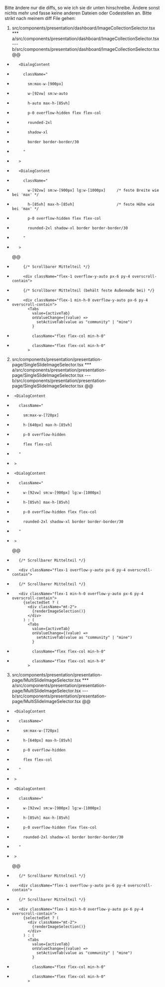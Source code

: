 Bitte ändere nur die diffs, so wie ich sie dir unten hinschreibe. Ändere sonst nichts mehr und fasse keine anderen Dateien oder Codestellen an. Bitte strikt nach meinem diff File gehen:

1. src/components/presentation/dashboard/ImageCollectionSelector.tsx
   \*\*\* a/src/components/presentation/dashboard/ImageCollectionSelector.tsx
   --- b/src/components/presentation/dashboard/ImageCollectionSelector.tsx
   @@

-        <DialogContent
-          className="
-            sm:max-w-[900px]
-            w-[92vw] sm:w-auto
-            h-auto max-h-[85vh]
-            p-0 overflow-hidden flex flex-col
-            rounded-2xl
-            shadow-xl
-            border border-border/30
-          "
-        >

*        <DialogContent
*          className="
*            w-[92vw] sm:w-[900px] lg:w-[1000px]     /* feste Breite wie bei 'max' */
*            h-[85vh] max-h-[85vh]                   /* feste Höhe wie bei 'max' */
*            p-0 overflow-hidden flex flex-col
*            rounded-2xl shadow-xl border border-border/30
*          "
*        >
  @@

-          {/* Scrollbarer Mittelteil */}
-          <div className="flex-1 overflow-y-auto px-6 py-4 overscroll-contain">

*          {/* Scrollbarer Mittelteil (behält feste Außenmaße bei) */}
*          <div className="flex-1 min-h-0 overflow-y-auto px-6 py-4 overscroll-contain">
             <Tabs
               value={activeTab}
               onValueChange={(value) =>
                 setActiveTab(value as "community" | "mine")
               }

-              className="flex flex-col min-h-0"

*              className="flex flex-col min-h-0"
             >

2. src/components/presentation/presentation-page/SingleSlideImageSelector.tsx
   \*\*\* a/src/components/presentation/presentation-page/SingleSlideImageSelector.tsx
   --- b/src/components/presentation/presentation-page/SingleSlideImageSelector.tsx
   @@

-      <DialogContent
-        className="
-          sm:max-w-[720px]
-          h-[640px] max-h-[85vh]
-          p-0 overflow-hidden
-          flex flex-col
-        "
-      >

*      <DialogContent
*        className="
*          w-[92vw] sm:w-[900px] lg:w-[1000px]
*          h-[85vh] max-h-[85vh]
*          p-0 overflow-hidden flex flex-col
*          rounded-2xl shadow-xl border border-border/30
*        "
*      >
  @@

-        {/* Scrollbarer Mittelteil */}
-        <div className="flex-1 overflow-y-auto px-6 py-4 overscroll-contain">

*        {/* Scrollbarer Mittelteil */}
*        <div className="flex-1 min-h-0 overflow-y-auto px-6 py-4 overscroll-contain">
           {selectedSet ? (
             <div className="mt-2">
               {renderImageSelection()}
             </div>
           ) : (
             <Tabs
               value={activeTab}
               onValueChange={(value) =>
                 setActiveTab(value as "community" | "mine")
               }

-              className="flex flex-col min-h-0"

*              className="flex flex-col min-h-0"
             >

3. src/components/presentation/presentation-page/MultiSlideImageSelector.tsx
   \*\*\* a/src/components/presentation/presentation-page/MultiSlideImageSelector.tsx
   --- b/src/components/presentation/presentation-page/MultiSlideImageSelector.tsx
   @@

-      <DialogContent
-        className="
-          sm:max-w-[720px]
-          h-[640px] max-h-[85vh]
-          p-0 overflow-hidden
-          flex flex-col
-        "
-      >

*      <DialogContent
*        className="
*          w-[92vw] sm:w-[900px] lg:w-[1000px]
*          h-[85vh] max-h-[85vh]
*          p-0 overflow-hidden flex flex-col
*          rounded-2xl shadow-xl border border-border/30
*        "
*      >
  @@

-        {/* Scrollbarer Mittelteil */}
-        <div className="flex-1 overflow-y-auto px-6 py-4 overscroll-contain">

*        {/* Scrollbarer Mittelteil */}
*        <div className="flex-1 min-h-0 overflow-y-auto px-6 py-4 overscroll-contain">
           {selectedSet ? (
             <div className="mt-2">
               {renderImageSelection()}
             </div>
           ) : (
             <Tabs
               value={activeTab}
               onValueChange={(value) =>
                 setActiveTab(value as "community" | "mine")
               }

-              className="flex flex-col min-h-0"

*              className="flex flex-col min-h-0"
             >
